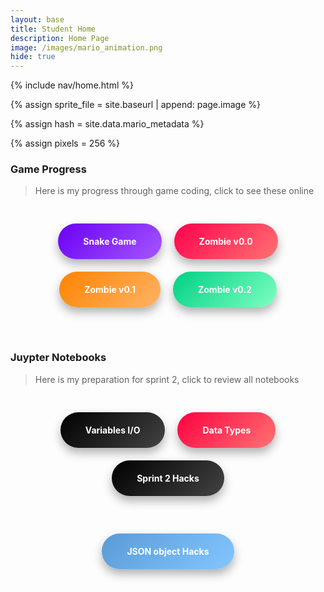 ```yaml
---
layout: base
title: Student Home 
description: Home Page
image: /images/mario_animation.png
hide: true
---
```




<!-- Liquid:  statements -->

<!-- Include submenu from _includes to top of pages -->
{% include nav/home.html %}
<!--- Concatenation of site URL to frontmatter image  --->
{% assign sprite_file = site.baseurl | append: page.image %}
<!--- Has is a list variable containing mario metadata for sprite --->
{% assign hash = site.data.mario_metadata %}  
<!--- Size width/height of Sprit images --->
{% assign pixels = 256 %}

<!--- HTML for page contains <p> tag named "Mario" and class properties for a "sprite"  -->

<p id="mario" class="sprite"></p>
  
<!--- Embedded Cascading Style Sheet (CSS) rules, 
        define how HTML elements look 
--->
<style>

  /*CSS style rules for the id and class of the sprite...
  */
  .sprite {
    height: {{pixels}}px;
    width: {{pixels}}px;
    background-image: url('{{sprite_file}}');
    background-repeat: no-repeat;
  }

  /*background position of sprite element
  */
  #mario {
    background-position: calc({{animations[0].col}} * {{pixels}} * -1px) calc({{animations[0].row}} * {{pixels}}* -1px);
  }
</style>

<!--- Embedded executable code--->
<script>
  ////////// convert YML hash to javascript key:value objects /////////

  var mario_metadata = {}; //key, value object
  {% for key in hash %}  
  
  var key = "{{key | first}}"  //key
  var values = {} //values object
  values["row"] = {{key.row}}
  values["col"] = {{key.col}}
  values["frames"] = {{key.frames}}
  mario_metadata[key] = values; //key with values added

  {% endfor %}

  ////////// game object for player /////////

  class Mario {
    constructor(meta_data) {
      this.tID = null;  //capture setInterval() task ID
      this.positionX = 0;  // current position of sprite in X direction
      this.currentSpeed = 0;
      this.marioElement = document.getElementById("mario"); //HTML element of sprite
      this.pixels = {{pixels}}; //pixel offset of images in the sprite, set by liquid constant
      this.interval = 100; //animation time interval
      this.obj = meta_data;
      this.marioElement.style.position = "absolute";
    }

    animate(obj, speed) {
      let frame = 0;
      const row = obj.row * this.pixels;
      this.currentSpeed = speed;

      this.tID = setInterval(() => {
        const col = (frame + obj.col) * this.pixels;
        this.marioElement.style.backgroundPosition = `-${col}px -${row}px`;
        this.marioElement.style.left = `${this.positionX}px`;

        this.positionX += speed;
        frame = (frame + 1) % obj.frames;

        const viewportWidth = window.innerWidth;
        if (this.positionX > viewportWidth - this.pixels) {
          document.documentElement.scrollLeft = this.positionX - viewportWidth + this.pixels;
        }
      }, this.interval);
    }

    startWalking() {
      this.stopAnimate();
      this.animate(this.obj["Walk"], 3);
    }

    startRunning() {
      this.stopAnimate();
      this.animate(this.obj["Run1"], 6);
    }

    startPuffing() {
      this.stopAnimate();
      this.animate(this.obj["Puff"], 0);
    }

    startCheering() {
      this.stopAnimate();
      this.animate(this.obj["Cheer"], 0);
    }

    startFlipping() {
      this.stopAnimate();
      this.animate(this.obj["Flip"], 0);
    }

    startResting() {
      this.stopAnimate();
      this.animate(this.obj["Rest"], 0);
    }

    stopAnimate() {
      clearInterval(this.tID);
    }
  }

  const mario = new Mario(mario_metadata);

  ////////// event control /////////

  window.addEventListener("keydown", (event) => {
    if (event.key === "ArrowRight") {
      event.preventDefault();
      if (event.repeat) {
        mario.startCheering();
      } else {
        if (mario.currentSpeed === 0) {
          mario.startWalking();
        } else if (mario.currentSpeed === 3) {
          mario.startRunning();
        }
      }
    } else if (event.key === "ArrowLeft") {
      event.preventDefault();
      if (event.repeat) {
        mario.stopAnimate();
      } else {
        mario.startPuffing();
      }
    }
  });

  //touch events that enable animations
  window.addEventListener("touchstart", (event) => {
    event.preventDefault(); // prevent default browser action
    if (event.touches[0].clientX > window.innerWidth / 2) {
      // move right
      if (currentSpeed === 0) { // if at rest, go to walking
        mario.startWalking();
      } else if (currentSpeed === 3) { // if walking, go to running
        mario.startRunning();
      }
    } else {
      // move left
      mario.startPuffing();
    }
  });

  //stop animation on window blur
  window.addEventListener("blur", () => {
    mario.stopAnimate();
  });

  //start animation on window focus
  window.addEventListener("focus", () => {
     mario.startFlipping();
  });

  //start animation on page load or page refresh
  document.addEventListener("DOMContentLoaded", () => {
    // adjust sprite size for high pixel density devices
    const scale = window.devicePixelRatio;
    const sprite = document.querySelector(".sprite");
    sprite.style.transform = `scale(${0.2 * scale})`;
    mario.startResting();
  });

</script>


### Game Progress

> Here is my progress through game coding, click to see these online

<div style="display: flex; flex-wrap: wrap; gap: 20px; justify-content: center; padding: 30px;">
    <a href="https://aaryavlal.github.io/Aaryav_2025/snake/" style="text-decoration: none;">
        <div style="background: linear-gradient(135deg, #6A00F4, #A557FF); color: white; padding: 20px 40px; border-radius: 50px; font-weight: bold; box-shadow: 0px 8px 15px rgba(0, 0, 0, 0.3); transition: transform 0.4s, box-shadow 0.4s;">
            Snake Game
        </div>
    </a>
    <a href="{{}}/rpg/dot0" style="text-decoration: none;">
        <div style="background: linear-gradient(135deg, #FF004C, #FF7373); color: white; padding: 20px 40px; border-radius: 50px; font-weight: bold; box-shadow: 0px 8px 15px rgba(0, 0, 0, 0.3); transition: transform 0.4s, box-shadow 0.4s;">
            Zombie v0.0
        </div>
    </a>
    <a href="https://aaryavlal.github.io/Aaryav_2025/rpg/" style="text-decoration: none;">
        <div style="background: linear-gradient(135deg, #FF8300, #FFB366); color: white; padding: 20px 40px; border-radius: 50px; font-weight: bold; box-shadow: 0px 8px 15px rgba(0, 0, 0, 0.3); transition: transform 0.4s, box-shadow 0.4s;">
            Zombie v0.1
        </div>
    </a>
    <a href="https://aaryavlal.github.io/Aaryav_2025/rpg0x/" style="text-decoration: none;">
        <div style="background: linear-gradient(135deg, #00D084, #7EFFC1); color: white; padding: 20px 40px; border-radius: 50px; font-weight: bold; box-shadow: 0px 8px 15px rgba(0, 0, 0, 0.3); transition: transform 0.4s, box-shadow 0.4s;">
            Zombie v0.2
        </div>
    </a>
</div>

<style>
    a div:hover {
        transform: translateY(-10px) scale(1.05);
        box-shadow: 0px 12px 20px rgba(0, 0, 0, 0.5);
    }
</style>

<br>

### Juypter Notebooks

> Here is my preparation for sprint 2, click to review all notebooks

<div style="display: flex; flex-wrap: wrap; gap: 20px; justify-content: center; padding: 30px;">
    <a href="https://github.com/aaryavlal/Aaryav_2025/blob/main/_notebooks/Foundation/fundamentals/variables.ipynb" style="text-decoration: none;">
        <div style="background: linear-gradient(135deg, #000000, #434343); color: white; padding: 20px 40px; border-radius: 40px; font-weight: bold; box-shadow: 0px 8px 15px rgba(0, 0, 0, 0.3); transition: transform 0.4s, box-shadow 0.4s;">
            Variables I/O
        </div>
    </a>
    <a href="https://github.com/aaryavlal/Aaryav_2025/blob/main/_notebooks/Foundation/fundamentals/dataOperations.ipynb" style="text-decoration: none;">
        <div style="background: linear-gradient(135deg, #FF0040, #FF7373); color: white; padding: 20px 40px; border-radius: 40px; font-weight: bold; box-shadow: 0px 8px 15px rgba(0, 0, 0, 0.3); transition: transform 0.4s, box-shadow 0.4s;">
            Data Types
        </div>
    </a>
    <a href="https://github.com/aaryavlal/Aaryav_2025/issues/8" style="text-decoration: none;">
        <div style="background: linear-gradient(135deg, #000000, #434343); color: white; padding: 20px 40px; border-radius: 40px; font-weight: bold; box-shadow: 0px 8px 15px rgba(0, 0, 0, 0.3); transition: transform 0.4s, box-shadow 0.4s;">
            Sprint 2 Hacks
        </div>
    </a>
</div>

<style>
    a div:hover {
        transform: translateY(-10px) scale(1.05);
        box-shadow: 0px 12px 20px rgba(0, 0, 0, 0.5);
    }

<div style="display: flex; flex-wrap: wrap; gap: 20px; justify-content: center; padding: 30px;">
    <a href="https://github.com/aaryavlal/Aaryav_2025/blob/main/_notebooks/Foundation/fundamentals/2024-09-30-for_sprites.ipynb" style="text-decoration: none;">
        <div style="background: linear-gradient(135deg, #6A00F4, #A557FF); color: white; padding: 20px 40px; border-radius: 50px; font-weight: bold; box-shadow: 0px 8px 15px rgba(0, 0, 0, 0.3); transition: transform 0.4s, box-shadow 0.4s;">
            Sprite Hacks 
        </div>
    </a>

</style>

<div style="display: flex; flex-wrap: wrap; gap: 20px; justify-content: center; padding: 30px;">
    <a href="https://github.com/aaryavlal/Aaryav_2025/blob/main/_notebooks/Foundation/fundamentals/2023-09-21-game_animations-json-object.ipynb" style="text-decoration: none;">
        <div style="background: linear-gradient(135deg, #5A9BD5, #83C6FF); color: white; padding: 20px 40px; border-radius: 50px; font-weight: bold; box-shadow: 0px 8px 15px rgba(0, 0, 0, 0.3); transition: transform 0.4s, box-shadow 0.4s;">
            JSON object Hacks 
        </div>
    </a>
</div>


  <meta charset="UTF-8">
  <meta name="viewport" content="width=device-width, initial-scale=1.0">
    <style>
        .styled-button {
            background-color: #4CAF50; /* Green background */
            border: none; /* Remove borders */
            color: white; /* White text */
            padding: 15px 32px; /* Some padding */
            text-align: center; /* Center the text */
            text-decoration: none; /* Remove underline */
            display: inline-block; /* Make the link behave like a button */
            font-size: 16px; /* Increase font size */
            margin: 10px 2px; /* Add some margin */
            cursor: pointer; /* Add a pointer cursor on hover */
            border-radius: 8px; /* Rounded corners */
        }

        .styled-button:hover {
          background-color: #45a049; /* Darker green on hover */
        }
    </style>
  </head>
  <body>
  <a href="https://github.com/aaryavlal/Aaryav_2025/tree/main/_notebooks/Foundation/mathematic_expressions" class="styled-button">Mathematical Operators!</a> 
  </body> 
  </html>
